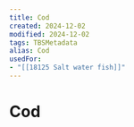 ```yaml
---
title: Cod
created: 2024-12-02
modified: 2024-12-02
tags: TBSMetadata
alias: Cod
usedFor:
- "[[18125 Salt water fish]]"
---
```

# Cod
